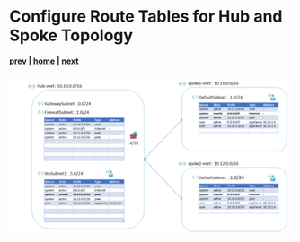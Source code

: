 # Configure Route Tables for Hub and Spoke Topology

#### [prev](./20.md) | [home](../welcome.md) | [next](./22.md)

![slide 21](../png/configure-route-tables-for-hub-and-spoke-topology/21.png)
